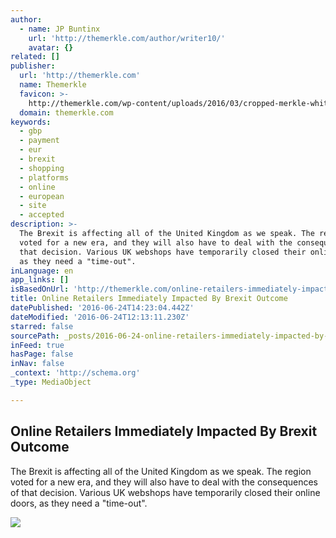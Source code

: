 ```yaml
---
author:
  - name: JP Buntinx
    url: 'http://themerkle.com/author/writer10/'
    avatar: {}
related: []
publisher:
  url: 'http://themerkle.com'
  name: Themerkle
  favicon: >-
    http://themerkle.com/wp-content/uploads/2016/03/cropped-merkle-white-1-192x192.png
  domain: themerkle.com
keywords:
  - gbp
  - payment
  - eur
  - brexit
  - shopping
  - platforms
  - online
  - european
  - site
  - accepted
description: >-
  The Brexit is affecting all of the United Kingdom as we speak. The region
  voted for a new era, and they will also have to deal with the consequences of
  that decision. Various UK webshops have temporarily closed their online doors,
  as they need a "time-out".
inLanguage: en
app_links: []
isBasedOnUrl: 'http://themerkle.com/online-retailers-immediately-impacted-by-brexit-outcome/'
title: Online Retailers Immediately Impacted By Brexit Outcome
datePublished: '2016-06-24T14:23:04.442Z'
dateModified: '2016-06-24T12:13:11.230Z'
starred: false
sourcePath: _posts/2016-06-24-online-retailers-immediately-impacted-by-brexit-outcome.md
inFeed: true
hasPage: false
inNav: false
_context: 'http://schema.org'
_type: MediaObject

---
```

<article style=""><h1>Online Retailers Immediately Impacted By Brexit Outcome</h1><p>The Brexit is affecting all of the United Kingdom as we speak. The region voted for a new era, and they will also have to deal with the consequences of that decision. Various UK webshops have temporarily closed their online doors, as they need a "time-out".</p><img src="http://themerkle.com/wp-content/uploads/2016/06/shutterstock_379968028.jpg" /></article>